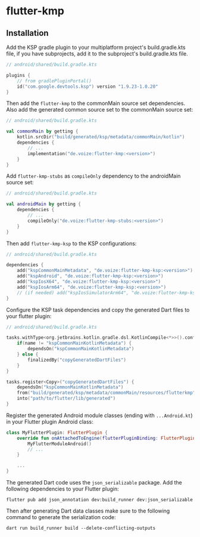 # flutter-kmp

## Installation

Add the KSP gradle plugin to your multiplatform project's build.gradle.kts file, if you have subprojects, add it to the subproject's build.gradle.kts file.

```kotlin
// android/shared/build.gradle.kts

plugins {
    // from gradlePluginPortal()
    id("com.google.devtools.ksp") version "1.9.23-1.0.20"
}
```

Then add the `flutter-kmp` to the commonMain source set dependencies. Also add the generated common source set to the commonMain source set:

```kotlin
// android/shared/build.gradle.kts

val commonMain by getting {
    kotlin.srcDir("build/generated/ksp/metadata/commonMain/kotlin")
    dependencies {
        // ...
        implementation("de.voize:flutter-kmp:<version>")
    }
}
```

Add `flutter-kmp-stubs` as `compileOnly` dependency to the androidMain source set:

```kotlin
// android/shared/build.gradle.kts

val androidMain by getting {
    dependencies {
        // ...
        compileOnly("de.voize:flutter-kmp-stubs:<version>")
    }
}
```

Then add `flutter-kmp-ksp` to the KSP configurations:

```kotlin
// android/shared/build.gradle.kts

dependencies {
    add("kspCommonMainMetadata", "de.voize:flutter-kmp-ksp:<version>")
    add("kspAndroid", "de.voize:flutter-kmp-ksp:<version>")
    add("kspIosX64", "de.voize:flutter-kmp-ksp:<version>")
    add("kspIosArm64", "de.voize:flutter-kmp-ksp:<version>")
    // (if needed) add("kspIosSimulatorArm64", "de.voize:flutter-kmp-ksp:<version>")
}
```

Configure the KSP task dependencies and copy the generated Dart files to your flutter plugin:

```kotlin
// android/shared/build.gradle.kts

tasks.withType<org.jetbrains.kotlin.gradle.dsl.KotlinCompile<*>>().configureEach {
    if(name != "kspCommonMainKotlinMetadata") {
        dependsOn("kspCommonMainKotlinMetadata")
    } else {
        finalizedBy("copyGeneratedDartFiles")
    }
}

tasks.register<Copy>("copyGeneratedDartFiles") {
    dependsOn("kspCommonMainKotlinMetadata")
    from("build/generated/ksp/metadata/commonMain/resources/flutterkmp")
    into("path/to/flutter/lib/generated")
}
```

Register the generated Android module classes (ending with `...Android.kt`) in your Flutter plugin Android class:

```kotlin
class MyFlutterPlugin: FlutterPlugin {
    override fun onAttachedToEngine(flutterPluginBinding: FlutterPlugin.FlutterPluginBinding) {
        MyFlutterModuleAndroid()
        // ...
    }

    ...
}
```

The generated Dart code uses the `json_serializable` package.
Add the following dependencies to your Flutter plugin:

```
flutter pub add json_annotation dev:build_runner dev:json_serializable
```

Then after generating Dart data classes make sure to the following command to generate the serialization code:

```
dart run build_runner build --delete-conflicting-outputs
```
